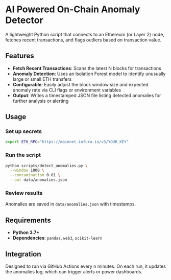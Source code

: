 # AI Powered On-Chain Anomaly Detector

A lightweight Python script that connects to an Ethereum (or Layer 2) node, fetches recent transactions, and flags outliers based on transaction value.

## Features

- **Fetch Recent Transactions**: Scans the latest N blocks for transactions
- **Anomaly Detection**: Uses an Isolation Forest model to identify unusually large or small ETH transfers
- **Configurable**: Easily adjust the block window size and expected anomaly rate via CLI flags or environment variables
- **Output**: Writes a timestamped JSON file listing detected anomalies for further analysis or alerting

## Usage

### Set up secrets

```bash
export ETH_RPC="https://mainnet.infura.io/v3/YOUR_KEY"
```

### Run the script

```bash
python scripts/detect_anomalies.py \
  --window 1000 \
  --contamination 0.01 \
  --out data/anomalies.json
```

### Review results

Anomalies are saved in `data/anomalies.json` with timestamps.

## Requirements

- **Python 3.7+**
- **Dependencies**: `pandas`, `web3`, `scikit-learn`

## Integration

Designed to run via GitHub Actions every n minutes. On each run, it updates the anomalies log, which can trigger alerts or power dashboards.
